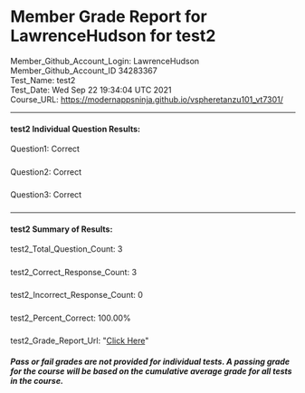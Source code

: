 # Member Grade Report for LawrenceHudson for test2  
   
Member_Github_Account_Login: LawrenceHudson  
Member_Github_Account_ID 34283367  
Test_Name: test2  
Test_Date: Wed Sep 22 19:34:04 UTC 2021  
Course_URL: https://modernappsninja.github.io/vspheretanzu101_vt7301/  
   
---  
#### test2 Individual Question Results:  
Question1: Correct  
#####  
Question2: Correct  
#####  
Question3: Correct  
#####  
---  
#### test2 Summary of Results:  
test2_Total_Question_Count: 3  
#####  
test2_Correct_Response_Count: 3  
#####  
test2_Incorrect_Response_Count: 0  
#####  
test2_Percent_Correct: 100.00%  
#####  
test2_Grade_Report_Url: "[Click Here](https://github.com/modernappsninjas/LawrenceHudson/blob/main/static/userdata/courses/vspheretanzu101_vt7301/grade_report.pr1310.test2.md)"
##### Pass or fail grades are not provided for individual tests. A passing grade for the course will be based on the cumulative average grade for all tests in the course.  

